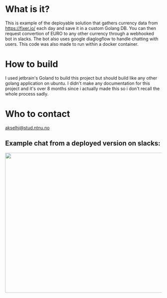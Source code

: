 # What is it?
This is example of the deployable solution that gathers currency data from https://fixer.io/ each day and save it in a custom Golang DB. You can then request convertion of EURO to any other currency through a webhooked bot in slacks. The bot also uses google diaglogflow to handle chatting with users. This code was also made to run within a docker container. 

# How to build
I used jetbrain's Goland to build this project but should build like any other golang application on ubuntu. I didn't make any documentation for this project and it's over 8 months since i actually made this so i don't recall the whole process sadly.

# Who to contact
akselhj@stud.ntnu.no

## Example chat from a deployed version on slacks:
<img src="https://github.com/Avokadoen/AkselhjExamRepo2531/blob/master/example.png" height="450" width="900" />
